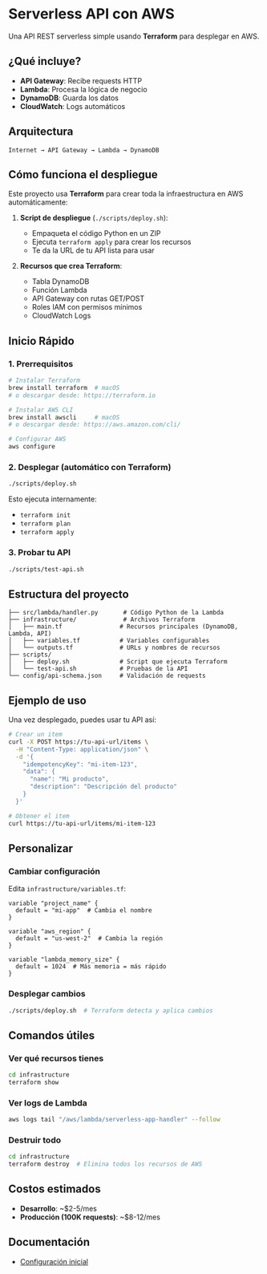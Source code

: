 # Serverless API con AWS

Una API REST serverless simple usando **Terraform** para desplegar en AWS.

## ¿Qué incluye?
- **API Gateway**: Recibe requests HTTP
- **Lambda**: Procesa la lógica de negocio  
- **DynamoDB**: Guarda los datos
- **CloudWatch**: Logs automáticos

## Arquitectura
```
Internet → API Gateway → Lambda → DynamoDB
```

## Cómo funciona el despliegue

Este proyecto usa **Terraform** para crear toda la infraestructura en AWS automáticamente:

1. **Script de despliegue** (`./scripts/deploy.sh`):
   - Empaqueta el código Python en un ZIP
   - Ejecuta `terraform apply` para crear los recursos
   - Te da la URL de tu API lista para usar

2. **Recursos que crea Terraform**:
   - Tabla DynamoDB
   - Función Lambda
   - API Gateway con rutas GET/POST
   - Roles IAM con permisos mínimos
   - CloudWatch Logs

## Inicio Rápido

### 1. Prerrequisitos
```bash
# Instalar Terraform
brew install terraform  # macOS
# o descargar desde: https://terraform.io

# Instalar AWS CLI  
brew install awscli     # macOS
# o descargar desde: https://aws.amazon.com/cli/

# Configurar AWS
aws configure
```

### 2. Desplegar (automático con Terraform)
```bash
./scripts/deploy.sh
```
Esto ejecuta internamente:
- `terraform init`
- `terraform plan` 
- `terraform apply`

### 3. Probar tu API
```bash
./scripts/test-api.sh
```

## Estructura del proyecto
```
├── src/lambda/handler.py       # Código Python de la Lambda
├── infrastructure/             # Archivos Terraform
│   ├── main.tf                # Recursos principales (DynamoDB, Lambda, API)
│   ├── variables.tf           # Variables configurables
│   └── outputs.tf             # URLs y nombres de recursos
├── scripts/
│   ├── deploy.sh              # Script que ejecuta Terraform
│   └── test-api.sh            # Pruebas de la API
└── config/api-schema.json     # Validación de requests
```

## Ejemplo de uso

Una vez desplegado, puedes usar tu API así:

```bash
# Crear un item
curl -X POST https://tu-api-url/items \
  -H "Content-Type: application/json" \
  -d '{
    "idempotencyKey": "mi-item-123",
    "data": {
      "name": "Mi producto",
      "description": "Descripción del producto"
    }
  }'

# Obtener el item
curl https://tu-api-url/items/mi-item-123
```

## Personalizar

### Cambiar configuración
Edita `infrastructure/variables.tf`:
```hcl
variable "project_name" {
  default = "mi-app"  # Cambia el nombre
}

variable "aws_region" {
  default = "us-west-2"  # Cambia la región
}

variable "lambda_memory_size" {
  default = 1024  # Más memoria = más rápido
}
```

### Desplegar cambios
```bash
./scripts/deploy.sh  # Terraform detecta y aplica cambios
```

## Comandos útiles

### Ver qué recursos tienes
```bash
cd infrastructure
terraform show
```

### Ver logs de Lambda
```bash
aws logs tail "/aws/lambda/serverless-app-handler" --follow
```

### Destruir todo
```bash
cd infrastructure
terraform destroy  # Elimina todos los recursos de AWS
```

## Costos estimados
- **Desarrollo**: ~$2-5/mes
- **Producción (100K requests)**: ~$8-12/mes

## Documentación
- [Configuración inicial](docs/SETUP.md)
